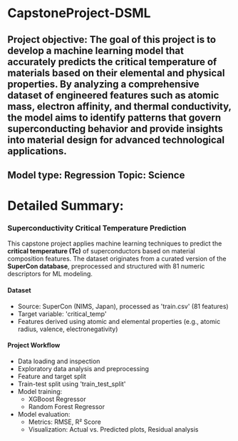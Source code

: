 # CapstoneProject-DSML
Project objective:
  The goal of this project is to develop a machine learning model that accurately predicts the critical temperature of materials based on their elemental and physical properties. 
  By analyzing a comprehensive dataset of engineered features such as atomic mass, electron affinity, and thermal conductivity, the model aims to identify patterns that govern superconducting behavior and provide insights into material design for advanced technological applications. 
------------------------------------------------------------------------------------------
Model type: Regression
Topic: Science
------------------------------------------------------------------------------------------
# Detailed Summary:
### Superconductivity Critical Temperature Prediction

This capstone project applies machine learning techniques to predict the **critical temperature (Tc)** of superconductors based on material composition features. The dataset originates from a curated version of the **SuperCon database**, preprocessed and structured with 81 numeric descriptors for ML modeling.

#### Dataset
- Source: SuperCon (NIMS, Japan), processed as 'train.csv' (81 features)
- Target variable: 'critical_temp'
- Features derived using atomic and elemental properties (e.g., atomic radius, valence, electronegativity)

#### Project Workflow
- Data loading and inspection
- Exploratory data analysis and preprocessing
- Feature and target split
- Train-test split using 'train_test_split'
- Model training:
  - XGBoost Regressor
  - Random Forest Regressor
- Model evaluation:
  - Metrics: RMSE, R² Score
  - Visualization: Actual vs. Predicted plots, Residual analysis
